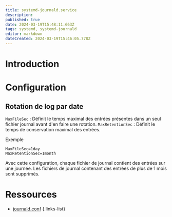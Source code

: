 ```yaml
---
title: systemd-journald.service
description: 
published: true
date: 2024-03-19T15:48:11.663Z
tags: systemd, systemd-journald
editor: markdown
dateCreated: 2024-03-19T15:46:05.778Z
---
```


# Introduction

# Configuration
## Rotation de log par date
`MaxFileSec` : Définit le temps maximal des entrées présentes dans un seul fichier journal avant d'en faire une rotation.
`MaxRetentionSec` : Définit le temps de conservation maximal des entrées.

Exemple 
```
MaxFileSec=1day
MaxRetentionSec=1month
```
Avec cette configuration, chaque fichier de journal contient des entrées sur une journée. Les fichiers de journal contenant des entrées de plus de 1 mois sont supprimés. 

# Ressources
- [journald.conf](https://www.freedesktop.org/software/systemd/man/latest/journald.conf.html)
{.links-list}